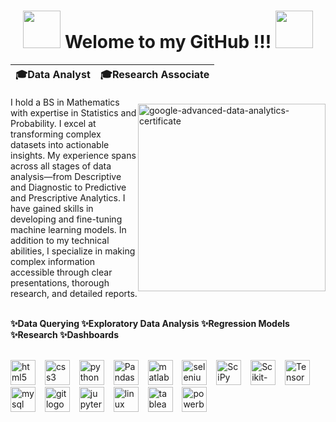 <div align="center">

# <img src="https://user-images.githubusercontent.com/74038190/213844263-a8897a51-32f4-4b3b-b5c2-e1528b89f6f3.png" width="60px" /> **Welome to my GitHub !!!** <img src="https://user-images.githubusercontent.com/74038190/213844263-a8897a51-32f4-4b3b-b5c2-e1528b89f6f3.png" width="60px" />

| 🎓Data Analyst | 🎓Research Associate |
|-------|--------|

</div>

<div style="display: flex; justify-content: space-between; align-items: center;">
  <div>
    I hold a BS in Mathematics with expertise in Statistics and Probability. I excel at transforming complex datasets into actionable insights. My experience spans across all stages of data analysis—from Descriptive and Diagnostic to Predictive and Prescriptive Analytics. I have gained skills in developing and fine-tuning machine learning models. In addition to my technical abilities, I specialize in making complex information accessible through clear presentations, thorough research, and detailed reports.
  </div>
  <div>
    <img src="https://github.com/user-attachments/assets/7586484e-7b85-48e4-95f5-cdab7046bf45" alt="google-advanced-data-analytics-certificate" width="300"/>
  </div>
</div>

<br>

**✨Data Querying ✨Exploratory Data Analysis ✨Regression Models ✨Research ✨Dashboards**

<br>

<div align="left">
  <img src="https://cdn.jsdelivr.net/gh/devicons/devicon/icons/html5/html5-original.svg" height="40" alt="html5 logo" />
    <img width="7" />
  <img src="https://cdn.jsdelivr.net/gh/devicons/devicon/icons/css3/css3-original.svg" height="40" alt="css3 logo" />
    <img width="7" />
  <img src="https://cdn.jsdelivr.net/gh/devicons/devicon/icons/python/python-original.svg" height="40" alt="python logo" />
    <img width="7" />
  <img src="https://pandas.pydata.org/static/img/pandas_mark.svg" height="40" alt="Pandas logo" />
    <img width="7" />
  <img src="https://cdn.jsdelivr.net/gh/devicons/devicon/icons/matlab/matlab-original.svg" height="40" alt="matlab logo" />
    <img width="7" />
  <img src="https://cdn.jsdelivr.net/gh/devicons/devicon/icons/selenium/selenium-original.svg" height="40" alt="selenium logo" />
    <img width="7" />
  <img src="https://upload.wikimedia.org/wikipedia/commons/b/b2/SCIPY_2.svg" height="40" alt="SciPy logo" />
    <img width="7" />
  <img src="https://upload.wikimedia.org/wikipedia/commons/0/05/Scikit_learn_logo_small.svg" height="40" alt="Scikit-Learn logo" />
    <img width="7" />
  <img src="https://upload.wikimedia.org/wikipedia/commons/2/2d/Tensorflow_logo.svg" height="40" alt="TensorFlow logo" />
    <img width="7" />
   <img src="https://cdn.jsdelivr.net/gh/devicons/devicon/icons/mysql/mysql-original.svg" height="40" alt="mysql logo" />
    <img width="7" />
  <img src="https://cdn.jsdelivr.net/gh/devicons/devicon/icons/git/git-original.svg" height="40" alt="git logo" />
    <img width="7" /> 
  <img src="https://cdn.jsdelivr.net/gh/devicons/devicon/icons/jupyter/jupyter-original.svg" height="40" alt="jupyter logo" />
    <img width="7" /> 
  <img src="https://cdn.jsdelivr.net/gh/devicons/devicon/icons/linux/linux-original.svg" height="40" alt="linux logo" />
    <img width="7" />
  <img src="https://cdn.worldvectorlogo.com/logos/tableau-software.svg" height="40" alt="tableau logo" />
    <img width="7" />
  <img src="https://upload.wikimedia.org/wikipedia/commons/c/cf/New_Power_BI_Logo.svg" height="40" alt="powerbi logo" />
    <img width="7" />
</div>














